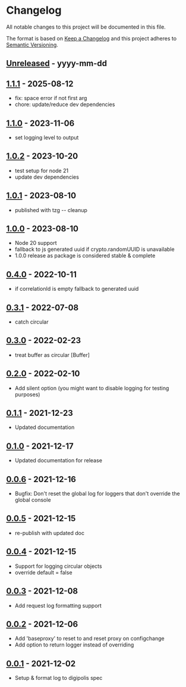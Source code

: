 # Changelog
All notable changes to this project will be documented in this file.

The format is based on [Keep a Changelog](http://keepachangelog.com/)
and this project adheres to [Semantic Versioning](http://semver.org/).

[Unreleased]: https://github.com/digipolisantwerp/authz_module_nodejs/compare/v0.0.4...HEAD
## [Unreleased] - yyyy-mm-dd

[1.1.1]: https://github.com/digipolisantwerp/log_module_nodejs/tree/v1.1.1
## [1.1.1] - 2025-08-12

- fix: space error if not first arg
- chore: update/reduce dev dependencies

[1.1.0]: https://github.com/digipolisantwerp/log_module_nodejs/tree/v1.1.0
## [1.1.0] - 2023-11-06

- set logging level to output

[1.0.2]: https://github.com/digipolisantwerp/log_module_nodejs/tree/v1.0.2
## [1.0.2] - 2023-10-20

- test setup for node 21
- update dev dependencies

[1.0.1]: https://github.com/digipolisantwerp/log_module_nodejs/tree/v1.0.1
## [1.0.1] - 2023-08-10

- published with tzg -- cleanup

[1.0.0]: https://github.com/digipolisantwerp/log_module_nodejs/tree/v1.0.0
## [1.0.0] - 2023-08-10

- Node 20 support
- fallback to js generated uuid if crypto.randomUUID is unavailable
- 1.0.0 release as package is considered stable & complete

[0.4.0]: https://github.com/digipolisantwerp/log_module_nodejs/tree/v0.4.0
## [0.4.0] - 2022-10-11

- if correlationId is empty fallback to generated uuid

[0.3.1]: https://github.com/digipolisantwerp/log_module_nodejs/tree/v0.3.1
## [0.3.1] - 2022-07-08

- catch circular

[0.3.0]: https://github.com/digipolisantwerp/log_module_nodejs/tree/v0.3.0
## [0.3.0] - 2022-02-23

- treat buffer as circular [Buffer]

[0.2.0]: https://github.com/digipolisantwerp/log_module_nodejs/tree/v0.2.0
## [0.2.0] - 2022-02-10

- Add silent option (you might want to disable logging for testing purposes)

[0.1.1]: https://github.com/digipolisantwerp/log_module_nodejs/tree/v0.1.1
## [0.1.1] - 2021-12-23

- Updated documentation

    [0.1.0]: https://github.com/digipolisantwerp/log_module_nodejs/tree/v0.1.0
## [0.1.0] - 2021-12-17

- Updated documentation for release

[0.0.6]: https://github.com/digipolisantwerp/log_module_nodejs/tree/v0.0.6
## [0.0.6] - 2021-12-16

- Bugfix: Don't reset the global log for loggers that don't override the global console

[0.0.5]: https://github.com/digipolisantwerp/log_module_nodejs/tree/v0.0.5
## [0.0.5] - 2021-12-15

- re-publish with updated doc

[0.0.4]: https://github.com/digipolisantwerp/log_module_nodejs/tree/v0.0.4
## [0.0.4] - 2021-12-15

- Support for logging circular objects
- override default = false

[0.0.3]: https://github.com/digipolisantwerp/log_module_nodejs/tree/v0.0.3
## [0.0.3] - 2021-12-08

- Add request log formatting support

[0.0.2]: https://github.com/digipolisantwerp/log_module_nodejs/tree/v0.0.2
## [0.0.2] - 2021-12-06

- Add 'baseproxy' to reset to and reset proxy on configchange
- Add option to return logger instead of overriding

[0.0.1]: https://github.com/digipolisantwerp/log_module_nodejs/tree/v0.0.1
## [0.0.1] - 2021-12-02

- Setup & format log to digipolis spec
